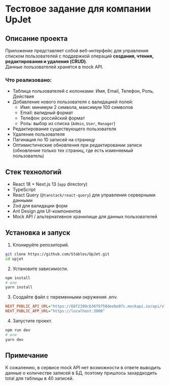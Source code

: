 # Тестовое задание для компании UpJet

## Описание проекта

Приложение представляет собой веб-интерфейс для управления списком пользователей с поддержкой операций **создания, чтения, редактирования и удаления (CRUD)**.  
Данные пользователей хранятся в mock API.

### Что реализовано:

- Таблица пользователей с колонками: Имя, Email, Телефон, Роль, Действия
- Добавление нового пользователя с валидацией полей:
  - Имя: минимум 2 символа, максимум 100 символов
  - Email: валидный формат
  - Телефон: российский формат
  - Роль: выбор из списка (`Admin`, `User`, `Manager`)
- Редактирование существующего пользователя
- Удаление пользователя
- Пагинация по 10 записей на страницу
- Оптимистические обновления при редактировании записи (обновление только тех страниц, где есть изменяемый пользователь)

## Стек технологий

- React 18 + Next.js 13 (`app` directory)
- TypeScript
- React Query (`@tanstack/react-query`) для управления серверными данными
- Zod для валидации форм
- Ant Design для UI-компонентов
- Mock API / альтернативное хранилище для данных пользователей

## Установка и запуск

1. Клонируйте репозиторий.

```bash
git clone https://github.com/Stobles/UpJet.git
cd upjet
```

2. Установите зависимости.

```bash
npm install
# или
yarn install
```

3. Создайте файл с переменными окружения .env.

```ini
NEXT_PUBLIC_API_URL="https://68f2399cb36f9750deebe07c.mockapi.io/api/v1"
NEXT_PUBLIC_APP_URL="https://localhost:3000"
```

4. Запустите проект.

```bash
npm run dev
# или
yarn dev
```

## Примечание

К сожалению, в сервисе mock API нет возможности в ответе выводить данные о количестве записей в БД, поэтому пришлось захардкодить total для таблицы в 40 записей.
